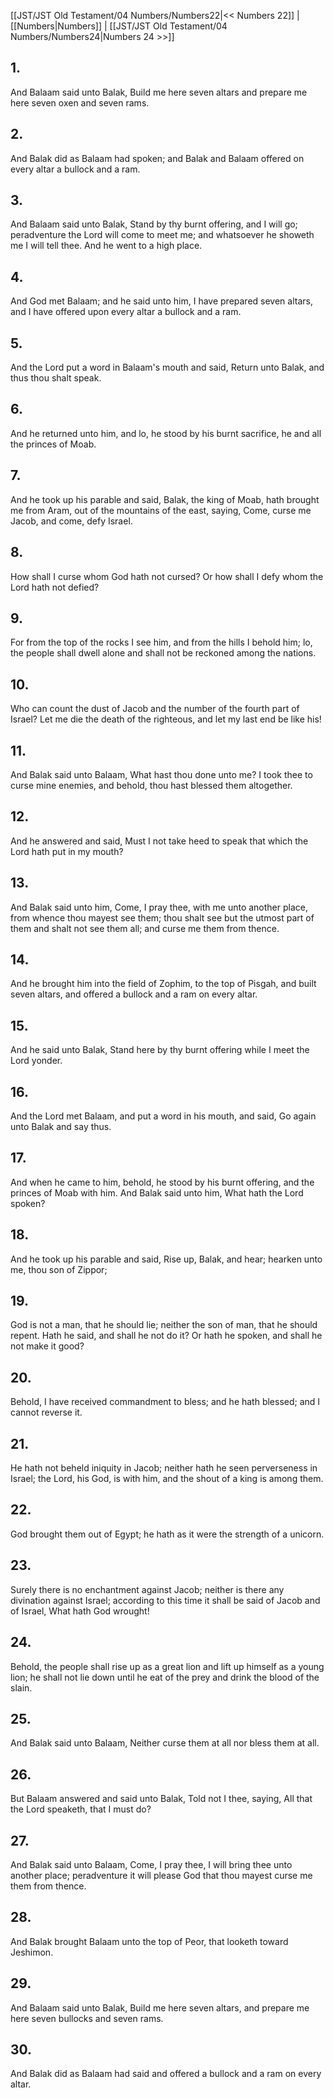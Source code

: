 [[JST/JST Old Testament/04 Numbers/Numbers22|<< Numbers 22]] | [[Numbers|Numbers]] | [[JST/JST Old Testament/04 Numbers/Numbers24|Numbers 24 >>]]
## 1.
And Balaam said unto Balak, Build me here seven altars and prepare me here seven oxen and seven rams.
## 2.
And Balak did as Balaam had spoken; and Balak and Balaam offered on every altar a bullock and a ram.
## 3.
And Balaam said unto Balak, Stand by thy burnt offering, and I will go; peradventure the Lord will come to meet me; and whatsoever he showeth me I will tell thee. And he went to a high place.
## 4.
And God met Balaam; and he said unto him, I have prepared seven altars, and I have offered upon every altar a bullock and a ram.
## 5.
And the Lord put a word in Balaam\'s mouth and said, Return unto Balak, and thus thou shalt speak.
## 6.
And he returned unto him, and lo, he stood by his burnt sacrifice, he and all the princes of Moab.
## 7.
And he took up his parable and said, Balak, the king of Moab, hath brought me from Aram, out of the mountains of the east, saying, Come, curse me Jacob, and come, defy Israel.
## 8.
How shall I curse whom God hath not cursed? Or how shall I defy whom the Lord hath not defied?
## 9.
For from the top of the rocks I see him, and from the hills I behold him; lo, the people shall dwell alone and shall not be reckoned among the nations.
## 10.
Who can count the dust of Jacob and the number of the fourth part of Israel? Let me die the death of the righteous, and let my last end be like his!
## 11.
And Balak said unto Balaam, What hast thou done unto me? I took thee to curse mine enemies, and behold, thou hast blessed them altogether.
## 12.
And he answered and said, Must I not take heed to speak that which the Lord hath put in my mouth?
## 13.
And Balak said unto him, Come, I pray thee, with me unto another place, from whence thou mayest see them; thou shalt see but the utmost part of them and shalt not see them all; and curse me them from thence.
## 14.
And he brought him into the field of Zophim, to the top of Pisgah, and built seven altars, and offered a bullock and a ram on every altar.
## 15.
And he said unto Balak, Stand here by thy burnt offering while I meet the Lord yonder.
## 16.
And the Lord met Balaam, and put a word in his mouth, and said, Go again unto Balak and say thus.
## 17.
And when he came to him, behold, he stood by his burnt offering, and the princes of Moab with him. And Balak said unto him, What hath the Lord spoken?
## 18.
And he took up his parable and said, Rise up, Balak, and hear; hearken unto me, thou son of Zippor;
## 19.
God is not a man, that he should lie; neither the son of man, that he should repent. Hath he said, and shall he not do it? Or hath he spoken, and shall he not make it good?
## 20.
Behold, I have received commandment to bless; and he hath blessed; and I cannot reverse it.
## 21.
He hath not beheld iniquity in Jacob; neither hath he seen perverseness in Israel; the Lord, his God, is with him, and the shout of a king is among them.
## 22.
God brought them out of Egypt; he hath as it were the strength of a unicorn.
## 23.
Surely there is no enchantment against Jacob; neither is there any divination against Israel; according to this time it shall be said of Jacob and of Israel, What hath God wrought!
## 24.
Behold, the people shall rise up as a great lion and lift up himself as a young lion; he shall not lie down until he eat of the prey and drink the blood of the slain.
## 25.
And Balak said unto Balaam, Neither curse them at all nor bless them at all.
## 26.
But Balaam answered and said unto Balak, Told not I thee, saying, All that the Lord speaketh, that I must do?
## 27.
And Balak said unto Balaam, Come, I pray thee, I will bring thee unto another place; peradventure it will please God that thou mayest curse me them from thence.
## 28.
And Balak brought Balaam unto the top of Peor, that looketh toward Jeshimon.
## 29.
And Balaam said unto Balak, Build me here seven altars, and prepare me here seven bullocks and seven rams.
## 30.
And Balak did as Balaam had said and offered a bullock and a ram on every altar.

